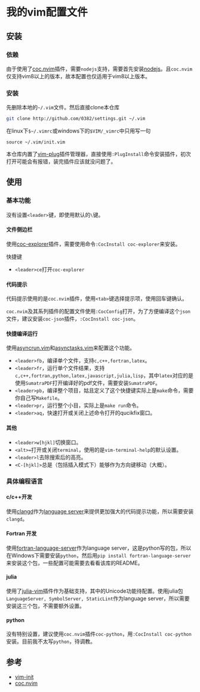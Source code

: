 # 我的vim配置文件

## 安装

### 依赖

由于使用了[coc.nvim](https://github.com/neoclide/coc.nvim)插件，需要`nodejs`支持，需要首先安装[nodejs](https://nodejs.org/)。且`coc.nvim`仅支持vim8以上的版本，故本配置也仅适用于vim8以上版本。

### 安装

先删除本地的`~/.vim`文件。然后直接clone本仓库
```bash
git clone http://github.com/0382/settings.git ~/.vim
```

在linux下`$~/.vimrc`或windows下的`$VIM/_vimrc`中只用写一句
```vim
source ~/.vim/init.vim
```

本仓库内置了[vim-plug](https://github.com/junegunn/vim-plug)插件管理器，直接使用`:PlugInstall`命令安装插件，初次打开可能会有报错，装完插件应该就没问题了。

## 使用

### 基本功能

没有设置`<leader>`键，即使用默认的`\`键。

#### 文件侧边栏

使用[coc-explorer](https://github.com/weirongxu/coc-explorer)插件，需要使用命令`:CocInstall coc-explorer`来安装。

快捷键
- `<leader>ce`打开`coc-explorer`

#### 代码提示

代码提示使用的是`coc.nvim`插件，使用`<tab>`键选择提示项，使用回车键确认。

`coc.nvim`及其系列插件的配置文件使用`:CocConfig`打开，为了方便编译这个`json`文件，建议安装`coc-json`插件，`:CocInstall coc-json`。

#### 快捷编译运行

使用[asyncrun.vim](https://github.com/skywind3000/asyncrun.vim)和[asynctasks.vim](https://github.com/skywind3000/asynctasks.vim)来配置这个功能。

- `<leader>fb`，编译单个文件，支持`c,c++,fortran,latex`。
- `<leader>fr`，运行单个文件结果，支持`c,c++,fortran,python,latex,javascript,julia,lisp`，其中`latex`对应的是使用`SumatraPDF`打开编译好的pdf文件，需要安装`SumatraPDF`。
- `<leader>pb`，编译整个项目，姑且定义了这个快捷键实际上是`make`命令，需要你自己写`Makefile`。
- `<leader>pr`，运行整个小目，实际上是`make run`命令。
- `<leader>aq`，快速打开或关闭上述命令打开的qucikfix窗口。

#### 其他
- `<leader>w[hjkl]`切换窗口。
- `<alt>=`打开或关闭`terminal`，使用的是`vim-terminal-help`的默认设置。
- `<leader>l`去除搜索后的高亮。
- `<C-[hjkl]>`总是（包括插入模式下）能够作为方向键移动（大概）。

### 具体编程语言

#### c/c++开发

使用[clangd](https://clangd.llvm.org/)作为[language server](https://microsoft.github.io/language-server-protocol/)来提供更加强大的代码提示功能，所以需要安装`clangd`。

#### Fortran 开发

使用[fortran-language-server](https://github.com/hansec/fortran-language-server)作为language server，这是python写的包，所以在Windows下需要安装`python`，然后用`pip install fortran-language-server`来安装这个包，一些配置可能需要去看看该库的README。

#### julia

使用了[julia-vim](https://github.com/JuliaEditorSupport/julia-vim)插件作为基础支持，其中的Unicode功能待配置。使用julia包`LanguageServer, SymbolServer, StaticLint`作为language server，所以需要安装这三个包，不需要额外设置。

#### python

没有特别设置，建议使用`coc.nvim`插件`coc-python`，用`:CocInstall coc-python`安装。目前我不太写`python`，待调教。

## 参考
- [vim-init](https://github.com/skywind3000/vim-init)
- [coc.nvim](https://github.com/neoclide/coc.nvim/wiki)
